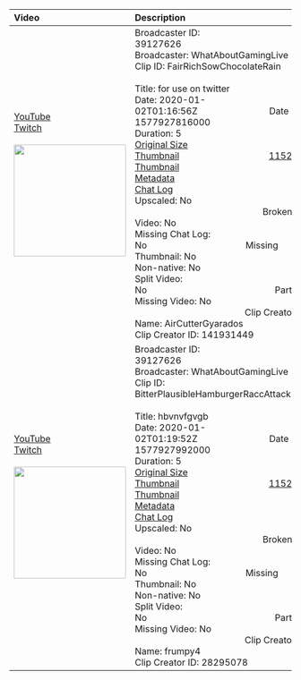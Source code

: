 |Video|Description|
|:---|:---|
|[YouTube](https://www.youtube.com/)<br>[Twitch](https://clips.twitch.tv/FairRichSowChocolateRain)<br><br>[<img src="../../../../../39127626/clips/thumbnails_1152p/2020/1/1577927816000_2020_01_02T01_16_56Z_39127626_FairRichSowChocolateRain_clips_thumbnails_1152p_AT-cm%7C594007530-preview-2048x1152.jpg" width="200">](https://www.youtube.com/)|Broadcaster ID: 39127626          Broadcaster: WhatAboutGamingLive<br>Clip ID: FairRichSowChocolateRain             <br>Title: for use on twitter<br>Date: 2020-01-02T01:16:56Z        Date Millis: 1577927816000        Duration: 5<br>[Original Size Thumbnail](../../../../../39127626/clips/thumbnails_orig/2020/1/1577927816000_2020_01_02T01_16_56Z_39127626_FairRichSowChocolateRain_clips_thumbnails_orig_AT-cm%7C594007530-preview-0x0.jpg)          [1152p Size Thumbnail](../../../../../39127626/clips/thumbnails_1152p/2020/1/1577927816000_2020_01_02T01_16_56Z_39127626_FairRichSowChocolateRain_clips_thumbnails_1152p_AT-cm%7C594007530-preview-2048x1152.jpg)<br>[Metadata](../../../../../39127626/clips/metadata/2020/1/1577927816000_2020_01_02T01_16_56Z_39127626_FairRichSowChocolateRain_clip_metadata.json)                 [Chat Log](../../../../../39127626/clips/chatlogs/2020/1/2020-01-02T01_16_56Z_39127626_FairRichSowChocolateRain_chat.json)<br>Upscaled: No                Broken Video: No<br>Missing Chat Log: No           Missing Thumbnail: No<br>Non-native: No              Split Video: No               Parts: 1<br>Missing Video: No              Clip Creator Name: AirCutterGyarados<br>Clip Creator ID: 141931449
|[YouTube](https://www.youtube.com/)<br>[Twitch](https://clips.twitch.tv/BitterPlausibleHamburgerRaccAttack)<br><br>[<img src="../../../../../39127626/clips/thumbnails_1152p/2020/1/1577927992000_2020_01_02T01_19_52Z_39127626_BitterPlausibleHamburgerRaccAttack_clips_thumbnails_1152p_AT-cm%7C594009094-preview-2048x1152.jpg" width="200">](https://www.youtube.com/)|Broadcaster ID: 39127626          Broadcaster: WhatAboutGamingLive<br>Clip ID: BitterPlausibleHamburgerRaccAttack             <br>Title: hbvnvfgvgb<br>Date: 2020-01-02T01:19:52Z        Date Millis: 1577927992000        Duration: 5<br>[Original Size Thumbnail](../../../../../39127626/clips/thumbnails_orig/2020/1/1577927992000_2020_01_02T01_19_52Z_39127626_BitterPlausibleHamburgerRaccAttack_clips_thumbnails_orig_AT-cm%7C594009094-preview-0x0.jpg)          [1152p Size Thumbnail](../../../../../39127626/clips/thumbnails_1152p/2020/1/1577927992000_2020_01_02T01_19_52Z_39127626_BitterPlausibleHamburgerRaccAttack_clips_thumbnails_1152p_AT-cm%7C594009094-preview-2048x1152.jpg)<br>[Metadata](../../../../../39127626/clips/metadata/2020/1/1577927992000_2020_01_02T01_19_52Z_39127626_BitterPlausibleHamburgerRaccAttack_clip_metadata.json)                 [Chat Log](../../../../../39127626/clips/chatlogs/2020/1/2020-01-02T01_19_52Z_39127626_BitterPlausibleHamburgerRaccAttack_chat.json)<br>Upscaled: No                Broken Video: No<br>Missing Chat Log: No           Missing Thumbnail: No<br>Non-native: No              Split Video: No               Parts: 1<br>Missing Video: No              Clip Creator Name: frumpy4<br>Clip Creator ID: 28295078
